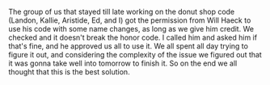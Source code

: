 The group of us that stayed till late working on the donut shop code (Landon, Kallie, Aristide, Ed, and I) got the permission from Will Haeck to use his code with some name changes, as long as we give him credit. We checked and it doesn't break the honor code. I called him and asked him if that's fine, and he approved us all to use it. We all spent all day trying to figure it out, and considering the complexity of the issue we figured out that it was gonna take well into tomorrow to finish it. So on the end we all thought that this is the best solution.
